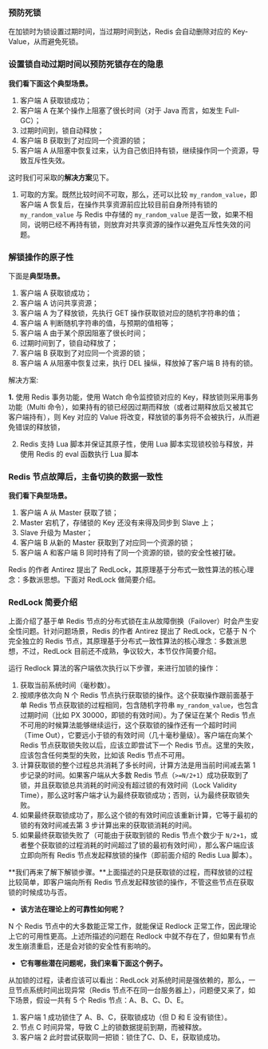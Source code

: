 ### 预防死锁

在加锁时为锁设置过期时间，当过期时间到达，Redis 会自动删除对应的 Key-Value，从而避免死锁。



### 设置锁自动过期时间以预防死锁存在的隐患

**我们看下面这个典型场景。**

1. 客户端 A 获取锁成功；
2. 客户端 A 在某个操作上阻塞了很长时间（对于 Java 而言，如发生 Full-GC）；
3. 过期时间到，锁自动释放；
4. 客户端 B 获取到了对应同一个资源的锁；
5. 客户端 A 从阻塞中恢复过来，认为自己依旧持有锁，继续操作同一个资源，导致互斥性失效。



这时我们可采取的**解决方案**见下。

1. 可取的方案。既然比较时间不可取，那么，还可以比较 `my_random_value`，即客户端 A 恢复后，在操作共享资源前应比较目前自身所持有锁的 `my_random_value` 与 Redis 中存储的 `my_random_value` 是否一致，如果不相同，说明已经不再持有锁，则放弃对共享资源的操作以避免互斥性失效的问题。



### 解锁操作的原子性

下面是**典型场景。**

1. 客户端 A 获取锁成功；
2. 客户端 A 访问共享资源；
3. 客户端 A 为了释放锁，先执行 GET 操作获取锁对应的随机字符串的值；
4. 客户端 A 判断随机字符串的值，与预期的值相等；
5. 客户端 A 由于某个原因阻塞了很长时间；
6. 过期时间到了，锁自动释放了；
7. 客户端 B 获取到了对应同一个资源的锁；
8. 客户端 A 从阻塞中恢复过来，执行 DEL 操纵，释放掉了客户端 B 持有的锁。



解决方案: 

**1.** 使用 Redis 事务功能，使用 Watch 命令监控锁对应的 Key，释放锁则采用事务功能（Multi 命令），如果持有的锁已经因过期而释放（或者过期释放后又被其它客户端持有），则 Key 对应的 Value 将改变，释放锁的事务将不会被执行，从而避免错误的释放锁，

2. Redis 支持 Lua 脚本并保证其原子性，使用 Lua 脚本实现锁校验与释放，并使用 Redis 的 eval 函数执行 Lua 脚本





### Redis 节点故障后，主备切换的数据一致性

**我们看下典型场景。**

1. 客户端 A 从 Master 获取了锁；
2. Master 宕机了，存储锁的 Key 还没有来得及同步到 Slave 上；
3. Slave 升级为 Master；
4. 客户端 B 从新的 Master 获取到了对应同一个资源的锁；
5. 客户端 A 和客户端 B 同时持有了同一个资源的锁，锁的安全性被打破。



Redis 的作者 Antirez 提出了 RedLock，其原理基于分布式一致性算法的核心理念：多数派思想。下面对 RedLock 做简要介绍。

### RedLock 简要介绍

上面介绍了基于单 Redis 节点的分布式锁在主从故障倒换（Failover）时会产生安全性问题。针对问题场景，Redis 的作者 Antirez 提出了 RedLock，它基于 N 个完全独立的 Redis 节点，其原理基于分布式一致性算法的核心理念：多数派思想，不过，RedLock 目前还不成熟，争议较大，本节仅作简要介绍。

运行 Redlock 算法的客户端依次执行以下步骤，来进行加锁的操作：

1. 获取当前系统时间（毫秒数）。
2. 按顺序依次向 N 个 Redis 节点执行获取锁的操作。这个获取操作跟前面基于单 Redis 节点获取锁的过程相同，包含随机字符串 `my_random_value`，也包含过期时间（比如 PX 30000，即锁的有效时间）。为了保证在某个 Redis 节点不可用的时候算法能够继续运行，这个获取锁的操作还有一个超时时间（Time Out），它要远小于锁的有效时间（几十毫秒量级）。客户端在向某个 Redis 节点获取锁失败以后，应该立即尝试下一个 Redis 节点。这里的失败，应该包含任何类型的失败，比如该 Redis 节点不可用。
3. 计算获取锁的整个过程总共消耗了多长时间，计算方法是用当前时间减去第 1 步记录的时间。如果客户端从大多数 Redis 节点（`>=N/2+1`）成功获取到了锁，并且获取锁总共消耗的时间没有超过锁的有效时间（Lock Validity Time），那么这时客户端才认为最终获取锁成功；否则，认为最终获取锁失败。
4. 如果最终获取锁成功了，那么这个锁的有效时间应该重新计算，它等于最初的锁的有效时间减去第 3 步计算出来的获取锁消耗的时间。
5. 如果最终获取锁失败了（可能由于获取到锁的 Redis 节点个数少于 `N/2+1`，或者整个获取锁的过程消耗的时间超过了锁的最初有效时间），那么客户端应该立即向所有 Redis 节点发起释放锁的操作（即前面介绍的 Redis Lua 脚本）。



**我们再来了解下解锁步骤。**上面描述的只是获取锁的过程，而释放锁的过程比较简单，即客户端向所有 Redis 节点发起释放锁的操作，不管这些节点在获取锁的时候成功与否。

- **该方法在理论上的可靠性如何呢？**

N 个 Redis 节点中的大多数能正常工作，就能保证 Redlock 正常工作，因此理论上它的可用性更高。上述所描述的问题在 Redlock 中就不存在了，但如果有节点发生崩溃重启，还是会对锁的安全性有影响的。

- **它有哪些潜在问题呢，我们来看下面这个例子。**

从加锁的过程，读者应该可以看出：RedLock 对系统时间是强依赖的，那么，一旦节点系统时间出现异常（Redis 节点不在同一台服务器上），问题便又来了，如下场景，假设一共有 5 个 Redis 节点：A、B、C、D、E。

1. 客户端 1 成功锁住了 A、B、C，获取锁成功（但 D 和 E 没有锁住）。
2. 节点 C 时间异常，导致 C 上的锁数据提前到期，而被释放。
3. 客户端 2 此时尝试获取同一把锁：锁住了C、D、E，获取锁成功。



